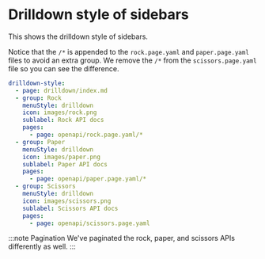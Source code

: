 # Drilldown style of sidebars

This shows the drilldown style of sidebars.

Notice that the `/*` is appended to the `rock.page.yaml` and `paper.page.yaml` files to avoid an extra group.
We remove the `/*` from the `scissors.page.yaml` file so you can see the difference.

```yaml
drilldown-style:
  - page: drilldown/index.md
  - group: Rock
    menuStyle: drilldown
    icon: images/rock.png
    sublabel: Rock API docs
    pages:
      - page: openapi/rock.page.yaml/*
  - group: Paper
    menuStyle: drilldown
    icon: images/paper.png
    sublabel: Paper API docs
    pages:
      - page: openapi/paper.page.yaml/*
  - group: Scissors
    menuStyle: drilldown
    icon: images/scissors.png
    sublabel: Scissors API docs
    pages:
      - page: openapi/scissors.page.yaml
```

:::note Pagination
We've paginated the rock, paper, and scissors APIs differently as well.
:::
